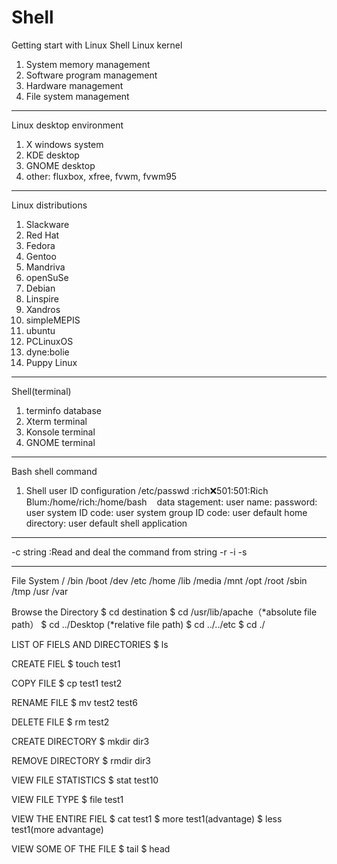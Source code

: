 # Shell
Getting start with Linux Shell 
Linux kernel
1. System memory management
2. Software program management
3. Hardware management
4. File system management

----------------------------------
Linux desktop environment
1. X windows system
2. KDE desktop
3. GNOME desktop
4. other: fluxbox, xfree, fvwm, fvwm95

-----------------------------------
Linux distributions
1. Slackware
2. Red Hat
3. Fedora
4. Gentoo
5. Mandriva
6. openSuSe
7. Debian
8. Linspire
9. Xandros
10. simpleMEPIS
11. ubuntu
12. PCLinuxOS
13. dyne:bolie
14. Puppy Linux

-----------------------------------
Shell(terminal)

1. terminfo database
2. Xterm terminal
3. Konsole terminal
4. GNOME terminal

-----------------------------------
Bash shell command
1. Shell user ID configuration
    /etc/passwd     :rich:x:501:501:Rich Blum:/home/rich:/home/bash
    data stagement: user name: password: user system ID code: user system group ID code: user default home directory: user default shell application

-----------------------------------
-c string :Read and deal the command from string
-r
-i
-s

------------------------------------
File System
/ /bin /boot /dev /etc /home /lib /media /mnt /opt /root /sbin /tmp /usr /var

Browse the Directory
$ cd destination
$ cd /usr/lib/apache（*absolute file path）
$ cd ../Desktop (*relative file path)
$ cd ../../etc
$ cd ./

LIST OF FIELS AND DIRECTORIES
$ ls

CREATE FIEL
$ touch test1

COPY FILE
$ cp test1 test2

RENAME FILE
$ mv test2 test6

DELETE FILE
$ rm test2

CREATE DIRECTORY
$ mkdir dir3

REMOVE DIRECTORY
$ rmdir dir3

VIEW FILE STATISTICS
$ stat test10

VIEW FILE TYPE
$ file test1

VIEW THE ENTIRE FIEL
$ cat test1
$ more test1(advantage)
$ less test1(more advantage)

VIEW SOME OF THE FILE
$ tail 
$ head



